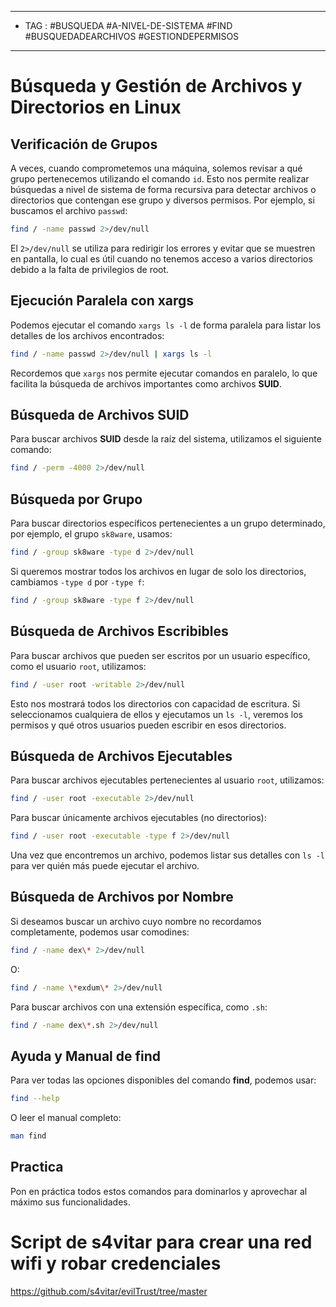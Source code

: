 
----
-  TAG :  #BUSQUEDA #A-NIVEL-DE-SISTEMA #FIND #BUSQUEDADEARCHIVOS #GESTIONDEPERMISOS
----
# Búsqueda y Gestión de Archivos y Directorios en Linux

## Verificación de Grupos

A veces, cuando comprometemos una máquina, solemos revisar a qué grupo pertenecemos utilizando el comando `id`. Esto nos permite realizar búsquedas a nivel de sistema de forma recursiva para detectar archivos o directorios que contengan ese grupo y diversos permisos. Por ejemplo, si buscamos el archivo `passwd`:

```bash
find / -name passwd 2>/dev/null
```

El `2>/dev/null` se utiliza para redirigir los errores y evitar que se muestren en pantalla, lo cual es útil cuando no tenemos acceso a varios directorios debido a la falta de privilegios de root.

## Ejecución Paralela con xargs

Podemos ejecutar el comando `xargs ls -l` de forma paralela para listar los detalles de los archivos encontrados:

```bash
find / -name passwd 2>/dev/null | xargs ls -l
```

Recordemos que `xargs` nos permite ejecutar comandos en paralelo, lo que facilita la búsqueda de archivos importantes como archivos **SUID**.

## Búsqueda de Archivos SUID

Para buscar archivos **SUID** desde la raíz del sistema, utilizamos el siguiente comando:

```bash
find / -perm -4000 2>/dev/null
```

## Búsqueda por Grupo

Para buscar directorios específicos pertenecientes a un grupo determinado, por ejemplo, el grupo `sk8ware`, usamos:

```bash
find / -group sk8ware -type d 2>/dev/null
```

Si queremos mostrar todos los archivos en lugar de solo los directorios, cambiamos `-type d` por `-type f`:

```bash
find / -group sk8ware -type f 2>/dev/null
```

## Búsqueda de Archivos Escribibles

Para buscar archivos que pueden ser escritos por un usuario específico, como el usuario `root`, utilizamos:

```bash
find / -user root -writable 2>/dev/null
```

Esto nos mostrará todos los directorios con capacidad de escritura. Si seleccionamos cualquiera de ellos y ejecutamos un `ls -l`, veremos los permisos y qué otros usuarios pueden escribir en esos directorios.

## Búsqueda de Archivos Ejecutables

Para buscar archivos ejecutables pertenecientes al usuario `root`, utilizamos:

```bash
find / -user root -executable 2>/dev/null
```

Para buscar únicamente archivos ejecutables (no directorios):

```bash
find / -user root -executable -type f 2>/dev/null
```

Una vez que encontremos un archivo, podemos listar sus detalles con `ls -l` para ver quién más puede ejecutar el archivo.

## Búsqueda de Archivos por Nombre

Si deseamos buscar un archivo cuyo nombre no recordamos completamente, podemos usar comodines:

```bash
find / -name dex\* 2>/dev/null
```

O:

```bash
find / -name \*exdum\* 2>/dev/null
```

Para buscar archivos con una extensión específica, como `.sh`:

```bash
find / -name dex\*.sh 2>/dev/null
```

## Ayuda y Manual de find

Para ver todas las opciones disponibles del comando **find**, podemos usar:

```bash
find --help
```

O leer el manual completo:

```bash
man find
```

## Practica

Pon en práctica todos estos comandos para dominarlos y aprovechar al máximo sus funcionalidades.

# Script de s4vitar para crear una red wifi y robar credenciales

https://github.com/s4vitar/evilTrust/tree/master
